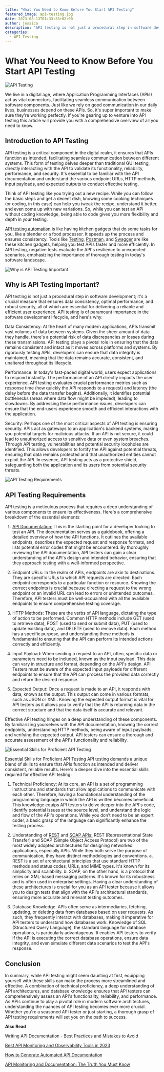```yaml
---
title: "What You Need to Know Before You Start API Testing"
featured_image: api-testing.jpg
date: 2023-08-13T01:33:53+02:00
author: jessica
description: "API testing is not just a procedural step in software development; it’s a crucial measure that ensures data consistency, optimal performance, and robust security"
categories: 
  - API Testing 
---
```


# What You Need to Know Before You Start API Testing

![API Testing](api-testing.jpg)

We live in a digital age, where Application Programming Interfaces (APIs) act as vital connectors, facilitating seamless communication between software components. Just like we rely on good communication in our daily lives, businesses depend on these APIs. So, it's super important to make sure they're working perfectly. If you're gearing up to venture into API testing this article will provide you with a comprehensive overview of all you need to know.

## Introduction to API Testing

API testing is a critical component in the digital realm, it ensures that APIs function as intended, facilitating seamless communication between different systems. This form of testing delves deeper than traditional GUI testing, directly interacting with the API to validate its functionality, reliability, performance, and security. It's essential to be familiar with the API documentation and understand the various endpoint URLs, HTTP methods, input payloads, and expected outputs to conduct effective testing.

Think of API testing like you trying out a new recipe. While you can follow the basic steps and get a decent dish, knowing some cooking techniques (or coding, in this case) can help you tweak the recipe, understand it better, and even come up with new variations. So, while you can test an API without coding knowledge, being able to code gives you more flexibility and depth in your testing.

[API testing automation](https://apitoolkit.io/blog/api-testing-automation/) is like having kitchen gadgets that do some tasks for you, like a blender or a food processor. It speeds up the process and ensures consistency. Tools like [Testing,](https://usetestkit.com) [Postman,](https://www.postman.com/) and [Swagger](https://swagger.io/) are like these kitchen gadgets, helping you test APIs faster and more efficiently.
In API testing, negative tests evaluate the API's resilience to unexpected scenarios, emphasizing the importance of thorough testing in today's software landscape.

![Why is API Testing Important](why-api-testing-is-important.png)

## Why is API Testing Important?

API testing is not just a procedural step in software development; it's a crucial measure that ensures data consistency, optimal performance, and robust security, all of which are essential for delivering a reliable and efficient user experience. API testing is of paramount importance in the software development lifecycle, and here's why:

Data Consistency: At the heart of many modern applications, APIs transmit vast volumes of data between systems. Given the sheer amount of data they handle, there's a potential risk of data discrepancies or losses during these transmissions. API testing plays a pivotal role in ensuring that the data remains consistent and intact as it moves across platforms and systems. By rigorously testing APIs, developers can ensure that data integrity is maintained, meaning that the data remains accurate, consistent, and unaltered throughout its lifecycle.

Performance: In today's fast-paced digital world, users expect applications to respond instantly. The performance of an API directly impacts the user experience. API testing evaluates crucial performance metrics such as response time (how quickly the API responds to a request) and latency (the delay before the data transfer begins). Additionally, it identifies potential bottlenecks (areas where data flow might be impeded), leading to slowdowns. By addressing these performance issues, developers can ensure that the end-users experience smooth and efficient interactions with the application.

Security: Perhaps one of the most critical aspects of API testing is ensuring security. APIs act as gateways to an application's backend systems, making you potential targets for malicious attacks. If an API is not secure, it could lead to unauthorized access to sensitive data or even system breaches. Through API testing, vulnerabilities and potential security loopholes are identified. This allows developers to fortify the API against potential threats, ensuring that data remains protected and that unauthorized entities cannot exploit the API. In essence, API testing acts as a protective shield, safeguarding both the application and its users from potential security threats.

![API Testing Requirements](api-testing-requirements.png)

## API Testing Requirements

API testing is a meticulous process that requires a deep understanding of various components to ensure its effectiveness. Here's a comprehensive breakdown of the essential elements:

1. [API Documentation:](https://apitoolkit.io/blog/api-documentation-and-observability-the-truth-you-must-know/) This is the starting point for a developer looking to test an API. The documentation serves as a guidebook, offering a detailed overview of how the API functions. It outlines the available endpoints, describes the expected request and response formats, and lists potential error codes that might be encountered. By thoroughly reviewing the API documentation, API testers can gain a clear understanding of the API's design and intended behavior, ensuring that they approach testing with a well-informed perspective.

2. Endpoint URLs: In the realm of APIs, endpoints are akin to destinations. They are specific URLs to which API requests are directed. Each endpoint corresponds to a particular function or resource. Knowing the correct endpoints is crucial because directing a request to the wrong endpoint or an invalid URL can lead to errors or unintended outcomes. Therefore, API  testers must be well-acquainted with all the available endpoints to ensure comprehensive testing coverage.

3. HTTP Methods: These are the verbs of API language, dictating the type of action to be performed. Common HTTP methods include GET (used to retrieve data), POST (used to send or submit data), PUT (used to update existing data), and DELETE (used to remove data). Each method has a specific purpose, and understanding these methods is fundamental to ensuring that the API can perform its intended actions correctly and efficiently.

4. Input Payload: When sending a request to an API, often, specific data or parameters need to be included, known as the input payload. This data can vary in structure and format, depending on the API's design. API  Testers must be aware of the expected input payloads for different endpoints to ensure that the API can process the provided data correctly and return the desired response.

5. Expected Output: Once a request is made to an API, it responds with data, known as the output. This output can come in various formats, such as JSON or XML. Knowing the expected output format is vital for API testers as it allows you to verify that the API is returning data in the correct structure and that the data itself is accurate and relevant.

Effective API testing hinges on a deep understanding of these components. By familiarizing yourselves with the API documentation, knowing the correct endpoints, understanding HTTP methods, being aware of input payloads, and verifying the expected output, API testers can ensure a thorough and accurate assessment of the API's functionality and reliability.

![Essential Skills for Proficient API Testing](essential-skills-for-proficient-api-testing.png)

Essential Skills for Proficient API Testing
API testing demands a unique blend of skills to ensure that APIs function as intended and deliver consistent, reliable results. Here's a deeper dive into the essential skills required for effective API testing:

1. Technical Proficiency: At its core, an API is a set of programming instructions and standards that allow applications to communicate with each other. Therefore, having a foundational understanding of the programming language in which the API is written becomes beneficial. This knowledge equips API testers to delve deeper into the API's code, identify potential issues at the source level, and understand the logic and flow of the API's operations. While you don’t need to be an expert coder, a basic grasp of the language can significantly enhance the testing process.

2. Understanding of [REST](https://apitoolkit.io/blog/what-are-rest-apis/) and [SOAP APIs:](https://apitoolkit.io/blog/everything-about-soap-apis/) REST (Representational State Transfer) and SOAP (Simple Object Access Protocol) are two of the most widely adopted architectures for designing networked applications, especially APIs. While they both serve the purpose of communication, they have distinct methodologies and conventions.
    a. REST is a set of architectural principles that use standard HTTP methods and status codes, URLs, and MIME types. It's known for its simplicity and scalability.
    b. SOAP, on the other hand, is a protocol that relies on XML-based messaging patterns. It's known for its robustness and is often used in enterprise settings.
Having a clear understanding of these architectures is crucial for you as an API  tester because it allows you to design tests that align with the API's architectural standards, ensuring more accurate and relevant testing outcomes.

3. Database Knowledge: APIs often serve as intermediaries, fetching, updating, or deleting data from databases based on user requests. As such, they frequently interact with databases, making it imperative for API testers to understand how databases work. Knowledge of SQL (Structured Query Language), the standard language for database operations, is particularly advantageous. It enables API testers to verify if the API is executing the correct database operations, ensure data integrity, and even simulate different data scenarios to test the API's response.

## Conclusion

In summary, while API testing might seem daunting at first, equipping yourself with these skills can make the process more streamlined and effective. A combination of technical proficiency, a deep understanding of API architectures, and database knowledge ensures that API testers can comprehensively assess an API's functionality, reliability, and performance. As APIs continue to play a pivotal role in modern software architectures, understanding the nuances of API testing becomes ever more crucial. Whether you're a seasoned API tester or just starting, a thorough grasp of API testing requirements will set you on the path to success.

**Also Read**

[Writing API Documentation - Best Practices and Mistakes to Avoid](https://apitoolkit.io/blog/writing-api-documentation/)
	
[Best API Monitoring and Observability Tools in 2023](https://apitoolkit.io/blog/best-api-monitoring-and-observability-tools/)
	
[How to Generate Automated API Documentation](https://apitoolkit.io/blog/writing-api-documentation/)
	
[API Monitoring and Documentation: The Truth You Must Know](https://apitoolkit.io/blog/api-documentation-and-observability-the-truth-you-must-know/)

